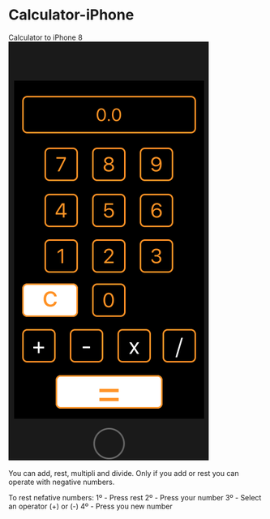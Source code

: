 # Calculator-iPhone
Calculator to iPhone 8
![](https://github.com/JorgeLi92/Calculator-iPhone/blob/master/ScreenShot.png)




You can add, rest, multipli and divide. Only if you add or rest you can operate with negative numbers.

To rest nefative numbers:
1º - Press rest
2º - Press your number
3º - Select an operator (+) or (-)
4º - Press you new number
